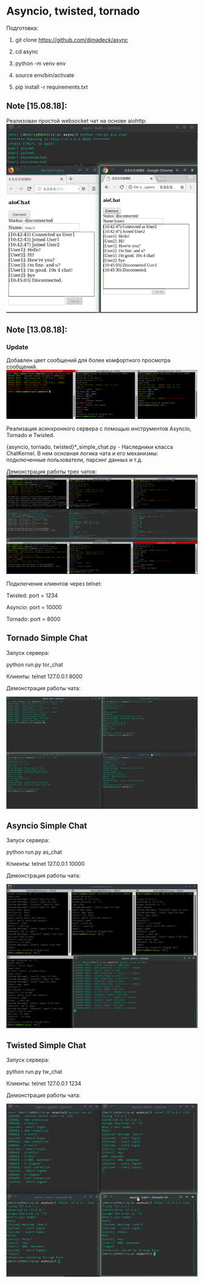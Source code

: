 # Asyncio, twisted, tornado #

Подготовка:

1) git clone https://github.com/dimadeck/async

2) cd async

3) python -m venv env

4) source env/bin/activate

5) pip install -r requirements.txt

## Note [15.08.18]: ##

Реализован простой websocket чат на основе aiohttp:
![alt text](additional_materials/img_readme/aio_chat.png)


## Note [13.08.18]: ##

### Update ###
Добавлен цвет сообщений для более комфортного просмотра сообщений.
![alt text](additional_materials/img_readme/color.png)

Реализация асинхронного сервера с помощью инструментов Asyncio, Tornado и Twisted.

{asyncio, tornado, twisted}*_simple_chat.py - Наследники класса ChatKernel. В нем основная логика чата и его механизмы:
подключенные пользователи, парсинг данных и т.д.

Демонстрация работы трех чатов:
![alt text](additional_materials/img_readme/all_1408.png)



Подключение клиентов через telnet:

Twisted: port = 1234

Asyncio: port = 10000

Tornado: port = 8000

## Tornado Simple Chat ##

Запуск сервера:

python run.py tor_chat

Клиенты: telnet 127.0.0.1 8000

Демонстрация работы чата:

![alt text](additional_materials/img_readme/tor.png)


## Asyncio Simple Chat ##

Запуск сервера:

python run.py as_chat

Клиенты: telnet 127.0.0.1 10000

Демонстрация работы чата:

![alt text](additional_materials/img_readme/as.png)


## Twisted Simple Chat ##

Запуск сервера:

python run.py tw_chat

Клиенты: telnet 127.0.0.1 1234

Демонстрация работы чата:

![alt text](additional_materials/img_readme/tw.png)

